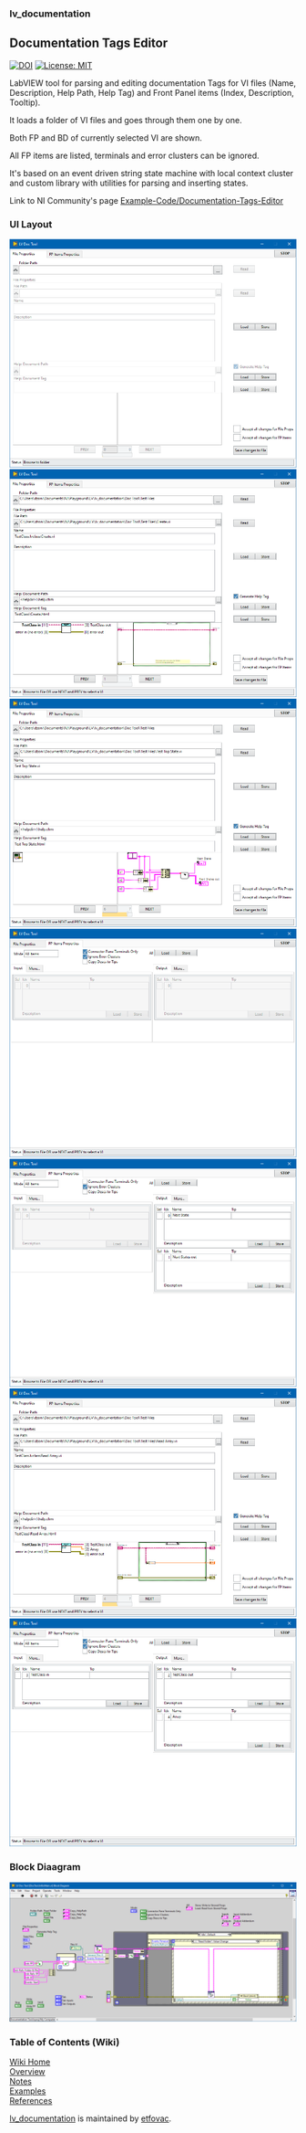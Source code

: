 ### lv_documentation

## Documentation Tags Editor
[![DOI](https://zenodo.org/badge/326461104.svg)](https://zenodo.org/badge/latestdoi/326461104)  [![License: MIT](https://img.shields.io/badge/License-MIT-blue.svg)](https://github.com/etfovac/lv_documentation/blob/master/LICENSE) 


LabVIEW tool for parsing and editing documentation Tags for VI files (Name, Description, Help Path, Help Tag) and Front Panel items (Index, Description, Tooltip).

It loads a folder of VI files and goes through them one by one.

Both FP and BD of currently selected VI are shown.

All FP items are listed, terminals and error clusters can be ignored. 

It's based on an event driven string state machine with local context cluster and custom library with utilities for parsing and inserting states. 

Link to NI Community's page [Example-Code/Documentation-Tags-Editor](https://forums.ni.com/t5/Example-Code/Documentation-Tags-Editor/ta-p/4167894) 

### UI Layout  

<img src="./graphics/2021-07-28_180729.png" alt="Init"> 
<img src="./graphics/2021-07-28_180813.png" alt="First"> 
<img src="./graphics/2021-07-28_180839.png" alt="Test">
<img src="./graphics/2021-07-28_180901.png" alt="No terminals">
<img src="./graphics/2021-07-28_180916.png" alt="Show outputs">

<img src="./graphics/Ex_ReadArray_File.png" alt="Ex_ReadArray_File">  
<img src="./graphics/Ex_ReadArray_FP.png" alt="Ex_ReadArray_FP">

### Block Diaagram

<img src="./graphics/2021-07-28_183712.png" alt="Show outputs">

### Table of Contents (Wiki)
[Wiki Home](https://github.com/etfovac/lv_documentation/wiki)  
[Overview](https://github.com/etfovac/lv_documentation/wiki/Overview)  
[Notes](https://github.com/etfovac/lv_documentation/wiki/Notes)  
[Examples](https://github.com/etfovac/lv_documentation/wiki/Examples)  
[References](https://github.com/etfovac/lv_documentation/wiki/References)  


[lv_documentation](https://github.com/etfovac/lv_documentation) is maintained by [etfovac](https://github.com/etfovac).
